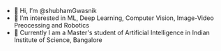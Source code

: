 - 👋 Hi, I’m @shubhamGwasnik
- 👀 I’m interested in ML, Deep Learning, Computer Vision, Image-Video Preocessing and Robotics
- 🌱 Currently I am a Master's student of Artificial Intelligence in Indian Institute of Science, Bangalore 


<!---
shubhamGwasnik/shubhamGwasnik is a ✨ special ✨ repository because its `README.md` (this file) appears on your GitHub profile.
You can click the Preview link to take a look at your changes.
--->
